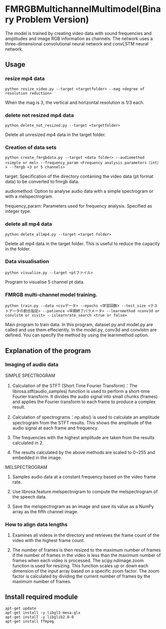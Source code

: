 # FMRGBMultichannelMultimodel(Binary Problem Version)
The model is trained by creating video data with sound frequencies and amplitudes and image RGB information as channels.
The network uses a three-dimensional convolutional neural network and convLSTM neural network.

## Usage
### resize mp4 data
```
python resize_video.py --target <targetfolder> --mag <degree of resolution reduction>
```
When the mag is 3, the vertical and horizontal resolution is 1/3 each.

### delete not resized mp4 data
```
python delete_not_resized.py --target <targetfolder>
```
Delete all unresized mp4 data in the target folder.

### Creation of data sets
```
python create_fmrgbdata.py --target <data folder> --audiomethod <simple or mel> --frequency_param <Frequency analysis parameters（int）> --fmrgb <3 or 5 channels>
```
target: Specification of the directory containing the video data (pt format data) to be converted to fmrgb data.

audiomethod: Option to analyse audio data with a simple spectrogram or with a melspectrogram.

frequency_param: Parameters used for frequency analysis. Specified as integer type.
    
### delete all mp4 data
```
python delete_allmp4.py --target <target folder>
```
Delete all mp4 data in the target folder.
This is useful to reduce the capacity in the folder.

### Data visualisation
```
python visualize.py --target <ptファイル>
```
Program to visualise 5 channel pt data.
### FMRGB multi-channel model training.
```
python train.py --data <csvデータ> --epochs <学習回数> --test_size <テストデータの割合指定> --patience <早期終了パラメータ> --learnmethod <conv3d or convlstm or vivit> --islearnrate_search <true or false>
```
Main program to train data. In this program, dataset.py and model.py are called and use them effeciently.
In the model.py, conv3d and convlstm are defined. You can specify the method by using the learnmethod option.
##  Explanation of the program
### Imaging of audio data
SIMPLE SPECTROGRAM

1. Calculation of the STFT (Short Time Fourier Transform)：The librosa.stft(audio_samples) function is used to perform a short-time Fourier transform. It divides the audio signal into small chunks (frames) and applies the Fourier transform to each frame to produce a complex result.

2. Calculation of spectrograms：np.abs() is used to calculate an amplitude spectrogram from the STFT results. This shows the amplitude of the audio signal at each frame and frequency.

3. The frequencies with the highest amplitude are taken from the results calculated in 2.

4. The results calculated by the above methods are scaled to 0~255 and embedded in the image.

MELSPECTROGRAM

1. Samples audio data at a constant frequency based on the video frame rate.

2. Use librosa.feature.melspectrogram to compute the melspectrogram of the speech data.

3. Save the melspectrogram as an image and save its value as a NumPy array as the fifth channel image.

### How to align data lengths
1. Examines all videos in the directory and retrieves the frame count of the video with the highest frame count.

2. The number of frames is then resized to the maximum number of frames if the number of frames in the video is less than the maximum number of frames when each video is processed. The scipy.ndimage.zoom function is used for resizing. This function scales up or down each dimension of the input array based on a specific zoom factor. The zoom factor is calculated by dividing the current number of frames by the maximum number of frames.

## Install required module
```
apt-get update
apt-get install -y libgl1-mesa-glx
apt-get install -y libglib2.0-0
apt-get install ffmpeg
```
